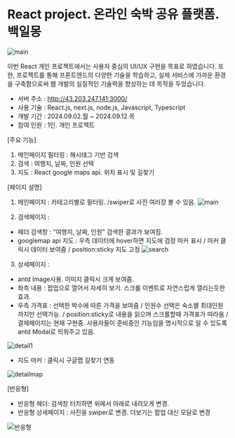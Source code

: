 # React project. 온라인 숙박 공유 플랫폼. 백일몽
![main](https://github.com/user-attachments/assets/c089f83c-60c9-4a72-bd15-58bad7e29dd5)


이번 React 개인 프로젝트에서는 사용자 중심의 UI/UX 구현을 목표로 하였습니다.
또한, 프로젝트를 통해 프론트엔드의 다양한 기술을 학습하고, 실제 서비스에 가까운 환경을 구축함으로써 웹 개발의 실질적인 기술력을 향상하는 데 목적을 두었습니다.

- 서버 주소 : http://43.203.247.141:3000/
- 사용 기술 : React.js, next.js, node.js, Javascript, Typescript
- 개발 기간 : 2024.09.02.월 ~ 2024.09.12.목
- 참여 인원 : 1인. 개인 프로젝트

[주요 기능]
1. 메인페이지 필터링 : 해시태그 기반 검색
2. 검색 : 여행지, 날짜, 인원 선택  
3. 지도 : React google maps api. 위치 표시 및 길찾기


[페이지 설명]
1. 메인페이지 : 카테고리별로 필터링. /swiper로 사진 여러장 볼 수 있음.
![main](https://github.com/user-attachments/assets/4e11c63f-c506-4607-b1d4-472e00cd1b7e)


2. 검색페이지 : 
- 헤더 검색창 : “여행지, 날짜, 인원” 검색한 결과가 보여짐.
- googlemap api 지도 : 우측 데이터에 hover하면 지도에 검정 마커 표시 / 마커 클릭시 데이터 보여줌 / position:sticky 지도 고정
![search](https://github.com/user-attachments/assets/6360bcf1-0484-4357-ba98-a54da2ec420b)


3. 상세페이지 :
- antd Image사용. 이미지 클릭시 크게 보여줌.
- 좌측 내용 : 팝업으로 열어서 자세히 보기. 스크롤 이벤트로 자연스럽게 열리는듯한 효과.
- 우측 가격표 : 선택한 박수에 따른 가격을 보여줌 / 인원수 선택은 숙소별 최대인원까지만 선택가능. / position:sticky로 내용을 읽으며 스크롤할때 가격표가 따라옴 / 결제페이지는 현재 구현중. 사용자들이 준비중인 기능임을 명시적으로 알 수 있도록 antd Modal로 띄워주고 있음.

![detail1](https://github.com/user-attachments/assets/41142179-5a39-4c37-9c2d-4d1837e1131e)

- 지도 마커 : 클릭시 구글맵 길찾기 연동
  
![detailmap](https://github.com/user-attachments/assets/3c35c33e-cd34-434b-919a-2cde89171ad3)


[반응형] 
- 반응형 헤더: 검색창 터치하면 위에서 아래로 내려오게 변경.
- 반응형 상세페이지 : 사진을 swiper로 변경. 더보기는 팝업 대신 모달로 변경
  
![반응형](https://github.com/user-attachments/assets/7ff1242a-3f2c-4864-9875-1366f675cece)
